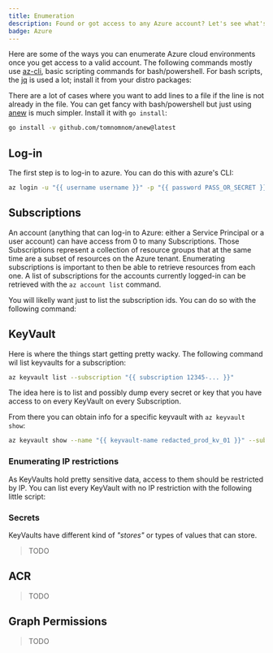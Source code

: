 ```yaml
---
title: Enumeration
description: Found or got access to any Azure account? Let's see what's next.
badge: Azure
---
```


Here are some of the ways you can enumerate Azure cloud environments once you get access to a valid account.
The following commands mostly use [az-cli](https://docs.microsoft.com/en-us/cli/azure/install-azure-cli), basic scripting commands for bash/powershell.
For bash scripts, the [jq](https://stedolan.github.io/jq/) is used a lot; install it from your distro packages:

<smart-tabs variable="distro" :tabs="{'arch': 'Arch linux', 'deb': 'Debian / Ubuntu / Kali'}">
<template v-slot:arch>

```bash
sudo pacman -Syu jq
```

</template>
<template v-slot:deb>

```bash
sudo apt update
sudo apt install jq
```

</template>
</smart-tabs>

There are a lot of cases where you want to add lines to a file if the line is not already in the file.
You can get fancy with bash/powershell but just using [anew](https://github.com/tomnomnom/anew) is much simpler.
Install it with `go install`:

```bash
go install -v github.com/tomnomnom/anew@latest
```

## Log-in

The first step is to log-in to azure. You can do this with azure's CLI:

```bash
az login -u "{{ username username }}" -p "{{ password PASS_OR_SECRET }}" --tenant "{{ tenant 12345-... }}" {{ exra-az-login-args --sp }}
```

## Subscriptions

An account (anything that can log-in to Azure: either a Service Principal or a user account) can have access from 0 to many Subscriptions. Those Subscriptions represent a collection of resource groups that at the same time are a subset of resources on the Azure tenant. Enumerating subscriptions is important to then be able to retrieve resources from each one.
A list of subscriptions for the accounts currently logged-in can be retrieved with the `az account list` command.

You will likelly want just to list the subscription ids.
You can do so with the following command:

<smart-tabs variable="bash-vs-powershell" :tabs="{'bash': 'Bash', 'powershell': 'Powershell'}">
<template v-slot:bash>

```bash
az account list | jq -r '.[].id' | sort | uniq
```

</template>
<template v-slot:powershell>

```powershell
# TODO: Implement the powershell command
```

</template>
</smart-tabs>

## KeyVault

Here is where the things start getting pretty wacky.
The following command wil list keyvaults for a subscription:

```bash
az keyvault list --subscription "{{ subscription 12345-... }}"
```

The idea here is to list and possibly dump every secret or key that you have access to on every KeyVault on every Subscription.

<smart-tabs variable="bash-vs-powershell" :tabs="{'bash': 'Bash', 'powershell': 'Powershell'}">
<template v-slot:bash>

```bash
for SUBSCRIPTION in $(az account list | jq -r '.[].id' | sort | uniq); do
    az keyvault list --subscription "$SUBSCRIPTION" | jq -r '.[].name | sort | uniq
done
```

</template>
<template v-slot:powershell>

```powershell
# TODO: Implement the powershell command
```

</template>
</smart-tabs>

From there you can obtain info for a specific keyvault with `az keyvault show`:

```bash
az keyvault show --name "{{ keyvault-name redacted_prod_kv_01 }}" --subscription "{{ subscription 12345-... }}"
```

### Enumerating IP restrictions

As KeyVaults hold pretty sensitive data, access to them should be restricted by IP.
You can list every KeyVault with no IP restriction with the following little script:

<smart-tabs variable="bash-vs-powershell" :tabs="{'bash': 'Bash', 'powershell': 'Powershell'}">
<template v-slot:bash>

```bash
for SUBSCRIPTION in $(az account list | jq -r '.[].id' | sort | uniq); do
    for KV in $(az keyvault list --subscription "$SUBSCRIPTION" | jq -r '.[].name | sort | uniq): do
        az keyvault show --name "$KV" --subscription "$SUBSCRITPION" | jq -r 'select(.properties.networkAcls == null or (.properties.networkAcls.defaultAction == "Allow")) | .id'
    done
done
```

</template>
<template v-slot:powershell>

```powershell
# TODO: Implement the powershell command
```

</template>
</smart-tabs>

### Secrets

KeyVaults have different kind of _"stores"_ or types of values that can store.

> TODO

## ACR

> TODO

## Graph Permissions

> TODO
